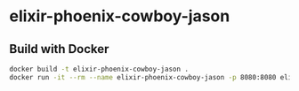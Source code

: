 # elixir-phoenix-cowboy-jason

## Build with Docker

```bash
docker build -t elixir-phoenix-cowboy-jason .
docker run -it --rm --name elixir-phoenix-cowboy-jason -p 8080:8080 elixir-phoenix-cowboy-jason
```
